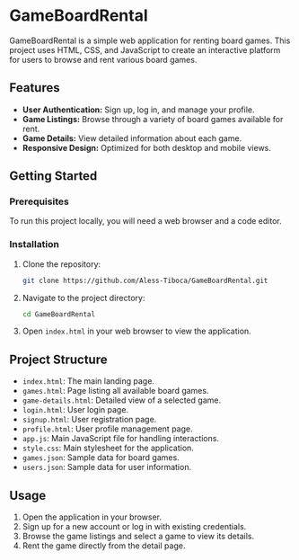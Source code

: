 # GameBoardRental

GameBoardRental is a simple web application for renting board games. This project uses HTML, CSS, and JavaScript to create an interactive platform for users to browse and rent various board games.

## Features

- **User Authentication:** Sign up, log in, and manage your profile.
- **Game Listings:** Browse through a variety of board games available for rent.
- **Game Details:** View detailed information about each game.
- **Responsive Design:** Optimized for both desktop and mobile views.

## Getting Started

### Prerequisites

To run this project locally, you will need a web browser and a code editor.

### Installation

1. Clone the repository:
   ```bash
   git clone https://github.com/Aless-Tiboca/GameBoardRental.git
2. Navigate to the project directory:
   ```bash
   cd GameBoardRental

3. Open `index.html` in your web browser to view the application.

## Project Structure

- `index.html`: The main landing page.
- `games.html`: Page listing all available board games.
- `game-details.html`: Detailed view of a selected game.
- `login.html`: User login page.
- `signup.html`: User registration page.
- `profile.html`: User profile management page.
- `app.js`: Main JavaScript file for handling interactions.
- `style.css`: Main stylesheet for the application.
- `games.json`: Sample data for board games.
- `users.json`: Sample data for user information.

## Usage

1. Open the application in your browser.
2. Sign up for a new account or log in with existing credentials.
3. Browse the game listings and select a game to view its details.
4. Rent the game directly from the detail page.

